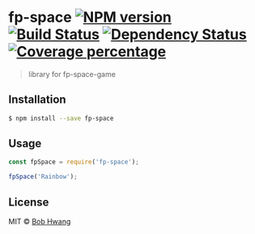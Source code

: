 # fp-space [![NPM version][npm-image]][npm-url] [![Build Status][travis-image]][travis-url] [![Dependency Status][daviddm-image]][daviddm-url] [![Coverage percentage][coveralls-image]][coveralls-url]
> library for fp-space-game

## Installation

```sh
$ npm install --save fp-space
```

## Usage

```js
const fpSpace = require('fp-space');

fpSpace('Rainbow');
```
## License

MIT © [Bob Hwang](https://afrontend.github.io)


[npm-image]: https://badge.fury.io/js/fp-space.svg
[npm-url]: https://npmjs.org/package/fp-space
[travis-image]: https://travis-ci.org/afrontend/fp-space.svg?branch=master
[travis-url]: https://travis-ci.org/afrontend/fp-space
[daviddm-image]: https://david-dm.org/afrontend/fp-space.svg?theme=shields.io
[daviddm-url]: https://david-dm.org/afrontend/fp-space
[coveralls-image]: https://coveralls.io/repos/afrontend/fp-space/badge.svg
[coveralls-url]: https://coveralls.io/r/afrontend/fp-space
